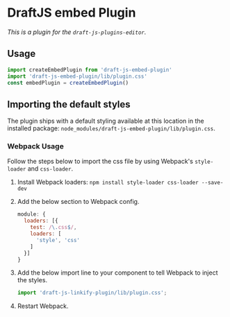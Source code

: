 # DraftJS embed Plugin

*This is a plugin for the `draft-js-plugins-editor`.*

## Usage

```js
import createEmbedPlugin from 'draft-js-embed-plugin'
import 'draft-js-embed-plugin/lib/plugin.css'
const embedPlugin = createEmbedPlugin()
```

## Importing the default styles

The plugin ships with a default styling available at this location in the installed package:
`node_modules/draft-js-embed-plugin/lib/plugin.css`.

### Webpack Usage
Follow the steps below to import the css file by using Webpack's `style-loader` and `css-loader`.

1. Install Webpack loaders: `npm install style-loader css-loader --save-dev`
2. Add the below section to Webpack config.

    ```js
    module: {
      loaders: [{
        test: /\.css$/,
        loaders: [
          'style', 'css'
        ]
      }]
    }
    ```

3. Add the below import line to your component to tell Webpack to inject the styles.

    ```js
    import 'draft-js-linkify-plugin/lib/plugin.css';
    ```
4. Restart Webpack.
